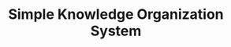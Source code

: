 ---
schema: default
title: Simple Knowledge Organization System
notes: >-
  The Simple Knowledge Organization System (SKOS) is a common data model for
  sharing and linking knowledge organization systems via the Semantic Web. @en
organization: DataScientia Foundation
resources:
  - name: SKOS.UAN.owl
    url: >-
      http://git.knowdive.disi.unitn.it:8080/knowledge/LiveKnowledge/SREP/SKOS_schema/input/raw/master/SKOS.UAN.owl
    format: owl
    description: >-
      The Simple Knowledge Organization System (SKOS) is a common data model for
      sharing and linking knowledge organization systems via the Semantic Web.
      @en
    license: Creative Commons
    status: Unannotated
    byteSize: '22.732'
    issued: '2009-08-18'
    language: en
    modified: '17 December 2020, 01:42 (UTC+01:00)'
    OntologyEngineeringTool: Protégé
    ontologyLanguage: owl
    ontologySyntax: rdf
    example: Unknown
    ReferenceLKRepository: SREP
    referenceOntology: Unknown
    referenceDatasets: Unknown
distribution: skos-owl
keyword: Concept schemes
publisher: W3C
category:
  - Upper-Level
versionNotes: >-
  2015: Annual review done! Added the editors of the W3C document at
  http://www.w3.org/2009/08/skos-reference/skos.html
landingPage: 'http://www.w3.org/2009/08/skos-reference/skos.html'
accessRigths: Public
creator: 'Alistair Miles, Sean Bechhofer'
hasVersion: Unknown
isVersionOf: Unknown
issued: '2009-08-18'
modified: '17 December 2020, 01:42 (UTC+01:00)'
language: en
provenance: "(2013-06-06) Bernard Vatant: One of the most used and reused vocabularies both in LOV and LOD, SKOS has had the adoption curve it deserved!
(2014-06-06) Bernard Vatant: SKOS is ten years old :)
(2015-07-11) Ghislain Atemezing: Annual review done! Added the editors of the W3C document at http://www.w3.org/2009/08/skos-reference/skos.html
(2017-04-11) Ghislain Atemezing: Annual review - OK 
Provenance from: LOV"
page: 'http://www.w3.org/2004/02/skos/core'
wasGeneratedBy: Unknown
versionInfo: W3C-Recommendation
formalityLevel: Teleontology
OntologyEngineeringMethodology: Unknown
acronym: skos
CompetencyQuestion: Unknown
preferredNamespacePrefix: skos
toDoList: To completely annotate.
namespacesGenerated: Unknown
namespacesReused: Unknown
datasetLevel: Knowledge Level(L3-4)
spatialExtent: Unknown
temporalExtent: Unknown
datLicense: Creative Commons
DatOwner: Unknown
DatPublicationTimeStamp: Unknown
---